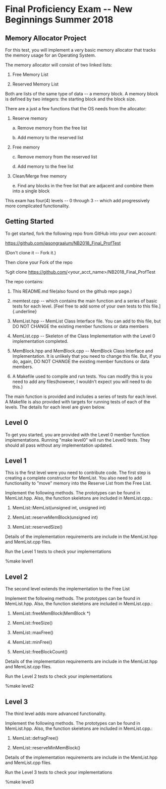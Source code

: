 Final Proficiency Exam -- New Beginnings Summer 2018
====================================================

Memory Allocator Project
------------------------

For this test, you will implement a very basic memory allocator that
tracks the memory usage for an Operating System.

The memory allocator will consist of two linked lists:

1.  Free Memory List

2.  Reserved Memory List

Both are lists of the same type of data -- a memory block. A memory
block is defined by two integers: the starting block and the block size.

There are a just a few functions that the OS needs from the allocator:

1.  Reserve memory

    a.  Remove memory from the free list

    b.  Add memory to the reserved list

2.  Free memory

    c.  Remove memory from the reserved list

    d.  Add memory to the free list

3.  Clean/Merge free memory

    e.  Find any blocks in the free list that are adjacent and combine
        them into a single block

This exam has four(4) levels -- 0 through 3 -- which add progressively
more complicated functionality.

Getting Started
---------------

To get started, fork the following repo from GitHub into your own
account:

https://github.com/jasongraalum/NB2018_Final_ProfTest

(Don't clone it -- Fork it.)

Then clone your Fork of the repo

\%git clone https://github.com/<your_acct_name>/NB2018_Final_ProfTest

The repo contains:

1.  This README.md file(also found on the github repo page.)

2.  memtest.cpp -- which contains the main function and a series of
    basic tests for each level. [Feel free to add some of your own tests
    to this file.]{.underline}

3.  MemList.hpp -- MemList Class Interface file. You can add to this
    file, but DO NOT CHANGE the existing member functions or data
    members

4.  MemList.cpp -- Skeleton of the Class Implementation with the Level 0
    implementation completed.

5.  MemBlock.hpp and MemBlock.cpp -- MemBlock Class Interface and
    Implementation. It is unlikely that you need to change this file.
    But, if you do, again, DO NOT CHANGE the existing member functions
    or data members.

6.  A Makefile used to compile and run tests. You can modify this is you
    need to add any files(however, I wouldn't expect you will need to do
    this.)

The main function is provided and includes a series of tests for each
level. A Makefile is also provided with targets for running tests of
each of the levels. The details for each level are given below.

Level 0
-------

To get you started, you are provided with the Level 0 member function
implementations. Running "make level0" will run the Level0 tests. They
should all pass without any implementation updated.

Level 1
-------

This is the first level were you need to contribute code. The first step
is creating a complete constructor for MemList. You also need to add
functionality to "move" memory into the Reserve List from the Free List.

Implement the following methods. The prototypes can be found in
MemList.hpp. Also, the function skeletons are included in MemList.cpp.:

1.  MemList::MemList(unsigned int, unsigned int)

2.  MemList::reserveMemBlock(unsigned int)

3.  MemList::reservedSize()

Details of the implementation requirements are include in the
MemList.hpp and MemList.cpp files.

Run the Level 1 tests to check your implementations

\%make level1

Level 2
-------

The second level extends the implementation to the Free List

Implement the following methods. The prototypes can be found in
MemList.hpp. Also, the function skeletons are included in MemList.cpp.:

1.  MemList::freeMemBlock(MemBlock \*)

2.  MemList::freeSize()

3.  MemList::maxFree()

4.  MemList::minFree()

5.  MemList::freeBlockCount()

Details of the implementation requirements are include in the
MemList.hpp and MemList.cpp files.

Run the Level 2 tests to check your implementations

\%make level2

Level 3
-------

The third level adds more advanced functionality.

Implement the following methods. The prototypes can be found in
MemList.hpp. Also, the function skeletons are included in MemList.cpp.:

1.  MemList::defragFree()

2.  MemList::reserveMinMemBlock()

Details of the implementation requirements are include in the
MemList.hpp and MemList.cpp files.

Run the Level 3 tests to check your implementations

\%make level3
